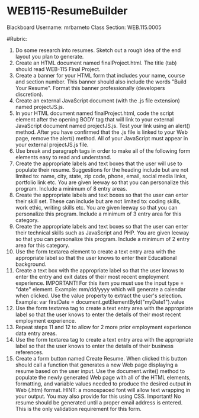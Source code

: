 # WEB115-ResumeBuilder
Blackboard Username: mrbarneto
Class Section: WEB.115.0005

#Rubric:
1. Do some research into resumes. Sketch out a rough idea of the end layout you plan to generate.
2. Create an HTML document named finalProject.html. The title (tab) should read WEB-115 Final Project.    
3. Create a banner for your HTML form that includes your name, course and section number. This banner should also include the words "Build Your Resume". Format this banner professionally (developers discretion). 
4. Create an external JavaScript document (with the .js file extension) named projectJS.js. 
5. In your HTML document named finalProject.html, code the script element after the opening BODY tag that will link to your external JavaScript document named projectJS.js.  Test your link using an alert() method. After you have confirmed that the .js file is linked to your Web page, remove the alert() method. All of your JavaScript must appear in your external projectJS.js file.
6. Use break and paragraph tags in order to make all of the following form elements easy to read and understand.      
7. Create the appropriate labels and text boxes that the user will use to populate their resume. Suggestions for the heading include but are not limited to: name, city, state, zip code, phone, email, social media links, portfolio link etc. You are given leeway so that you can personalize this program. Include a minimum of 8 entry areas.
8. Create the appropriate labels and text boxes so that the user can enter their skill set. These can include but are not limited to: coding skills, work ethic, writing skills etc. You are given leeway so that you can personalize this program. Include a minimum of 3 entry area for this category. 
9. Create the appropriate labels and text boxes so that the user can enter their technical skills such as JavaScript and PHP. You are given leeway so that you can personalize this program. Include a minimum of 2 entry area for this category. 
10. Use the form textarea element to create a text entry area with the appropriate label so that the user knows to enter their Educational background.
11. Create a text box with the appropriate label so that the user knows to enter the entry and exit dates of their most recent employment experience. IMPORTANT! For this item you must use the input type = "date" element. Example: 
mm/dd/yyyy
 which will generate a calendar when clicked. Use the value property to extract the user's selection. Example: var firstDate = document.getElementById("myDate1").value      
12. Use the form textarea tag to create a text entry area with the appropriate label so that the user knows to enter the details of their most recent employment experience.
13. Repeat steps 11 and 12 to allow for 2 more prior employment experience data entry areas. 
14. Use the form textarea tag to create a text entry area with the appropriate label so that the user knows to enter the details of their business references.
15. Create a form button named Create Resume. When clicked this button should call a function that generates a new Web page displaying a resume based on the user input. Use the document.write() method to populate the newly generated Web page with all of the HTML elements, formatting, and variable values needed to produce the desired output in Web (.htm) format. HINT: a monospaced font will allow text wrapping in your output. You may also provide for this using CSS. Important! No resume should be generated until a proper email address is entered. This is the only validation requirement for this form.